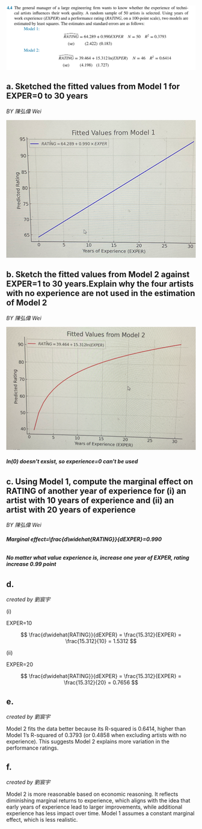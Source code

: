 ![image](https://github.com/HungWei729/1/blob/main/%E6%AA%94%E6%A1%88_000.png)
## a. Sketched the fitted values from Model 1 for EXPER=0 to 30 years
*BY 陳弘偉 Wei*

![image](https://github.com/HungWei729/1/blob/main/%E6%AA%94%E6%A1%88_000%20(1).png)


## b. Sketch the fitted values from Model 2 against EXPER=1 to 30 years.Explain why the four artists with no experience are not used in the estimation of Model 2
*BY 陳弘偉 Wei*

![image](https://github.com/HungWei729/1/blob/main/%E6%AA%94%E6%A1%88_000%20(2).png)

 ###### **ln(0) doesn't exsist, so  experience=0 can't be used**

 
## c. Using Model 1, compute the marginal effect on RATING of another year of experience for (i) an artist with 10 years of experience and (ii) an artist with 20 years of experience
*BY 陳弘偉 Wei*
###### **Marginal effect=\frac{d\widehat{RATING}}{dEXPER}=0.990**
###### **No matter what value experience is, increase one year of EXPER, rating increase 0.99 point**

## d.
*created by 劉宸宇*

(i)

EXPER=10

$$
\frac{d\widehat{RATING}}{dEXPER} = \frac{15.312}{EXPER} = \frac{15.312}{10} = 1.5312
$$

(ii)

EXPER=20

$$
\frac{d\widehat{RATING}}{dEXPER} = \frac{15.312}{EXPER} = \frac{15.312}{20} = 0.7656
$$

## e. 

*created by 劉宸宇*

Model 2 fits the data better because its R-squared is 0.6414, higher than Model 1’s R-squared of 0.3793 (or 0.4858 when excluding artists with no experience). This suggests Model 2 explains more variation in the performance ratings.

## f. 
*created by 劉宸宇*

Model 2 is more reasonable based on economic reasoning. It reflects diminishing marginal returns to experience, which aligns with the idea that early years of experience lead to larger improvements, while additional experience has less impact over time. Model 1 assumes a constant marginal effect, which is less realistic.


